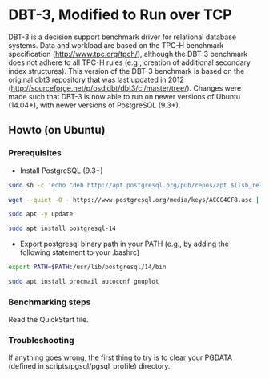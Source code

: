 # DBT-3, Modified to Run over TCP

DBT-3 is a decision support benchmark driver for relational database systems. Data and workload are based on the TPC-H benchmark specification (http://www.tpc.org/tpch/), although the DBT-3 benchmark does not adhere to all TPC-H rules (e.g., creation of additional secondary index structures). This version of the DBT-3 benchmark is based on the original dbt3 repository that was last updated in 2012 (http://sourceforge.net/p/osdldbt/dbt3/ci/master/tree/). Changes were made such that DBT-3 is now able to run on newer versions of Ubuntu (14.04+), with newer versions of PostgreSQL (9.3+).

## Howto (on Ubuntu)

### Prerequisites
* Install PostgreSQL (9.3+)
```sh
sudo sh -c 'echo "deb http://apt.postgresql.org/pub/repos/apt $(lsb_release -cs)-pgdg main" > /etc/apt/sources.list.d/pgdg.list'
```
```sh
wget --quiet -O - https://www.postgresql.org/media/keys/ACCC4CF8.asc | sudo apt-key add -
```
```sh
sudo apt -y update
```
```sh
sudo apt install postgresql-14
```
* Export postgresql binary path in your PATH (e.g., by adding the following statement to your .bashrc)
```sh
export PATH=$PATH:/usr/lib/postgresql/14/bin
```
```sh
sudo apt install procmail autoconf gnuplot
```

### Benchmarking steps

Read the QuickStart file.

### Troubleshooting

If anything goes wrong, the first thing to try is to clear your PGDATA (defined in scripts/pgsql/pgsql_profile) directory.

